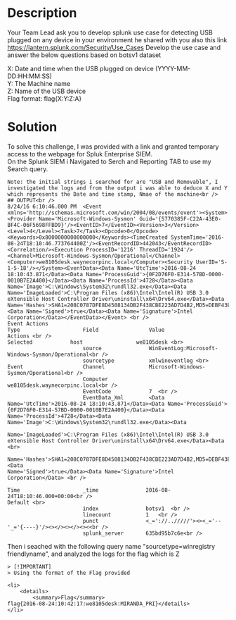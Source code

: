 # Description 
Your Team Lead ask you to develop splunk use case for detecting USB plugged on any device in your environment he shared with you also this link https://lantern.splunk.com/Security/Use_Cases
Develop the use case and answer the below questions based on botsv1 dataset <br /> 

X: Date and time when the USB plugged on device  (YYYY-MM-DD:HH:MM:SS) <br />
Y: The Machine name <br />
Z: Name of the USB device <br />
Flag format: flag{X:Y:Z:A}<br />




# Solution

To solve this challenge, I was provided with a link and granted temporary access to the webpage for Spluk Enterprise SIEM.<br />
On the Splunk SIEM i Navigated to Serch and Reporting TAB to use my Search query. <br />
```
Note: the initial strings i searched for are "USB and Removable", I investigated the logs and from the output i was able to deduce X and Y which represents the Date and time stamp, Nmae of the machine<br />
## OUTPUT<br />
8/24/16 6:10:46.000 PM	<Event xmlns='http://schemas.microsoft.com/win/2004/08/events/event'><System><Provider Name='Microsoft-Windows-Sysmon' Guid='{5770385F-C22A-43E0-BF4C-06F5698FFBD9}'/><EventID>7</EventID><Version>3</Version><Level>4</Level><Task>7</Task><Opcode>0</Opcode><Keywords>0x8000000000000000</Keywords><TimeCreated SystemTime='2016-08-24T18:10:46.773764400Z'/><EventRecordID>442043</EventRecordID><Correlation/><Execution ProcessID='1216' ThreadID='1924'/><Channel>Microsoft-Windows-Sysmon/Operational</Channel><Computer>we8105desk.waynecorpinc.local</Computer><Security UserID='S-1-5-18'/></System><EventData><Data Name='UtcTime'>2016-08-24 18:10:43.871</Data><Data Name='ProcessGuid'>{0F2D76F0-E314-57BD-0000-0010B7E2A400}</Data><Data Name='ProcessId'>4728</Data><Data Name='Image'>C:\Windows\System32\rundll32.exe</Data><Data Name='ImageLoaded'>C:\Program Files (x86)\Intel\Intel(R) USB 3.0 eXtensible Host Controller Driver\uninstall\x64\Drv64.exe</Data><Data Name='Hashes'>SHA1=208C0787DFE8D4508134DB2F438CBE223AD7D4B2,MD5=DEBF43E44458EF0C7CC9D0A2BA4A5F57,SHA256=72ABC81CA40B0F1936FE28AF7975A5EB6BEC1456D35F73D9C56DB54AE0938FE2,IMPHASH=69B2DC9C85375DC85DA8CF1DDAAF614E</Data><Data Name='Signed'>true</Data><Data Name='Signature'>Intel Corporation</Data></EventData></Event> <br />
Event Actions
Type	                Field	             Value	            Actions <br /> 
Selected	        host                 we8105desk	<br> 
                        source               WinEventLog:Microsoft-Windows-Sysmon/Operational<br />
                        sourcetype           xmlwineventlog	<br> 
Event	                Channel              Microsoft-Windows-Sysmon/Operational<br /> 
                        Computer             we8105desk.waynecorpinc.local<br /> 
                        EventCode            7	<br />
                        EventData_Xml        <Data Name='UtcTime'>2016-08-24 18:10:43.871</Data><Data Name='ProcessGuid'>{0F2D76F0-E314-57BD-0000-0010B7E2A400}</Data><Data Name='ProcessId'>4728</Data><Data Name='Image'>C:\Windows\System32\rundll32.exe</Data><Data 
                                             Name='ImageLoaded'>C:\Program Files (x86)\Intel\Intel(R) USB 3.0 eXtensible Host Controller Driver\uninstall\x64\Drv64.exe</Data><Data <br> 
                                             Name='Hashes'>SHA1=208C0787DFE8D4508134DB2F438CBE223AD7D4B2,MD5=DEBF43E44458EF0C7CC9D0A2BA4A5F57,SHA256=72ABC81CA40B0F1936FE28AF7975A5EB6BEC1456D35F73D9C56DB54AE0938FE2,IMPHASH=69B2DC9C85375DC85DA8CF1DDAAF614E</Data><Data                                                 Name='Signed'>true</Data><Data Name='Signature'>Intel Corporation</Data> <br /> 

Time	              	_time               2016-08-24T18:10:46.000+00:00<br /> 
Default	<br> 
                        index               botsv1	<br />
                        linecount           1	<br /> 
                        punct               <_='://../////'><><_='--'_='{----}'/><></><></><><<br /> 
                        splunk_server       635bd95b7c6e<br />

```
Then i seached with the following query name "sourcetype=winregistry friendlyname", and analyzed the logs for the flag which is Z <br />
```
> [!IMPORTANT]
> Using the format of the Flag provided

<li>
	<details>
		<summary>Flag</summary>
flag{2016-08-24:10:42:17:we8105desk:MIRANDA_PRI}</details>
</li>
